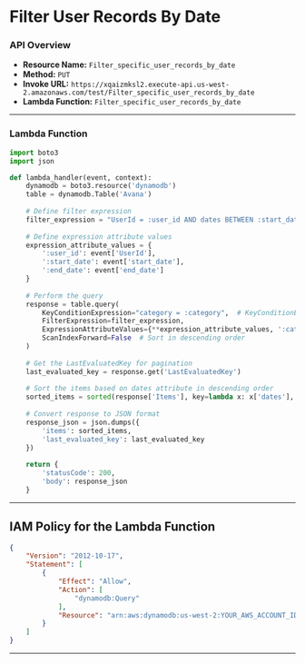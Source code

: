 # Filter User Records By Date

### API Overview
- **Resource Name:** `Filter_specific_user_records_by_date `
- **Method:** `PUT`
- **Invoke URL:** `https://xqaizmksl2.execute-api.us-west-2.amazonaws.com/test/Filter_specific_user_records_by_date`
- **Lambda Function:** `Filter_specific_user_records_by_date`

---


### Lambda Function
```python
import boto3
import json

def lambda_handler(event, context):
    dynamodb = boto3.resource('dynamodb')
    table = dynamodb.Table('Avana')
    
    # Define filter expression
    filter_expression = "UserId = :user_id AND dates BETWEEN :start_date AND :end_date"
    
    # Define expression attribute values
    expression_attribute_values = {
        ':user_id': event['UserId'],
        ':start_date': event['start_date'],
        ':end_date': event['end_date']
    }
    
    # Perform the query
    response = table.query(
        KeyConditionExpression="category = :category",  # KeyConditionExpression for the partition key
        FilterExpression=filter_expression,
        ExpressionAttributeValues={**expression_attribute_values, ':category': event['category']},
        ScanIndexForward=False  # Sort in descending order
    )
    
    # Get the LastEvaluatedKey for pagination
    last_evaluated_key = response.get('LastEvaluatedKey')
    
    # Sort the items based on dates attribute in descending order
    sorted_items = sorted(response['Items'], key=lambda x: x['dates'], reverse=True)
    
    # Convert response to JSON format
    response_json = json.dumps({
        'items': sorted_items,
        'last_evaluated_key': last_evaluated_key
    })
    
    return {
        'statusCode': 200,
        'body': response_json
    }


```

---

## IAM Policy for the Lambda Function

```json
{
    "Version": "2012-10-17",
    "Statement": [
        {
            "Effect": "Allow",
            "Action": [
                "dynamodb:Query"
            ],
            "Resource": "arn:aws:dynamodb:us-west-2:YOUR_AWS_ACCOUNT_ID:table/Avana"
        }
    ]
}

```
---

